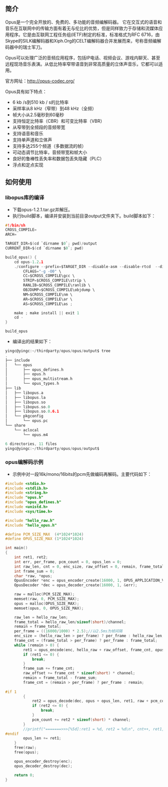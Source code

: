 ## 简介

Opus是一个完全开放的、免费的、多功能的音频编解码器。 它在交互式的语音和音乐在互联网中的传输方面有着无与伦比的优势，但是同样致力于存储和流媒体应用程序。它是由互联网工程任务组(IETF)制定的标准，标准格式为RFC 6716，由Skype的SILK编解码器和Xiph.Org的CELT编解码器合并发展而来，号称音频编解码器中的瑞士军刀。

Opus可以处理广泛的音频应用程序，包括IP电话、视频会议、游戏内聊天、甚至远程现场音乐表演。从低比特率窄带语音到非常高质量的立体声音乐，它都可以适用。

官方网址：http://opus-codec.org/

Opus具有如下特点：

- 6 kb /s到510 kb / s的比特率
- 采样率从8 kHz（窄带）到48 kHz（全频）
- 帧大小从2.5毫秒到60毫秒
- 支持恒定比特率（CBR）和可变比特率（VBR）
- 从窄带到全频段的音频带宽
- 支持语音和音乐
- 支持单声道和立体声
- 支持多达255个频道（多数据流的帧）
- 可动态调节比特率，音频带宽和帧大小
- 良好的鲁棒性丢失率和数据包丢失隐藏（PLC）
- 浮点和定点实现

## 如何使用

### libopus库的编译

- 下载opus-1.2.1.tar.gz并解压。
- 执行build脚本，编译并安装到当前目录output文件夹下。build脚本如下：

```c
#!/bin/sh                                                                                                                                                                          
CROSS_COMPILE=
ARCH=

TARGET_DIR=$(cd `dirname $0`; pwd)/output
CURRENT_DIR=$(cd `dirname $0`; pwd)

build_opus() {
    cd opus-1.2.1
    ./configure --prefix=$TARGET_DIR --disable-asm --disable-rtcd  --disable-intrinsics --enable-fixed-point \
        CFLAGS="-g -O0" \
        CC=$CROSS_COMPILE\gcc \
        STRIP=$CROSS_COMPILE\strip \
        RANLIB=$CROSS_COMPILE\ranlib \
        OBJDUMP=$CROSS_COMPILE\objdump \
        NM=$CROSS_COMPILE\nm \
        AR=$CROSS_COMPILE\ar \
        AS=$CROSS_COMPILE\as ;

    make ; make install || exit 1
    cd -
}

build_opus
```

- 编译出的结果如下：

```c
yingc@yingc:~/thirdparty/opus/opus/output$ tree
.
├── include
│   └── opus
│       ├── opus_defines.h
│       ├── opus.h
│       ├── opus_multistream.h
│       └── opus_types.h
├── lib
│   ├── libopus.a
│   ├── libopus.la
│   ├── libopus.so
│   ├── libopus.so.0
│   ├── libopus.so.0.6.1
│   └── pkgconfig
│       └── opus.pc
└── share
    └── aclocal
        └── opus.m4

6 directories, 11 files
yingc@yingc:~/thirdparty/opus/opus/output$ 
```

### opus编解码示例

- 示例中对一段16k/mono/16bits的pcm先做编码再解码。主要代码如下：

```c
#include <stdio.h>
#include <stdlib.h>
#include <string.h>
#include "opus.h"
#include "opus_defines.h"
#include <unistd.h>
#include <sys/time.h>

#include "hello_raw.h"
#include "hello_opus.h"

#define PCM_SIZE_MAX  (4*1024*1024)
#define OPUS_SIZE_MAX (1*1024*1024)

int main()
{
    int ret1, ret2;
    int err, per_frame, pcm_count = 0, opus_len = 0;
    int raw_len, cnt = 0, enc_size, raw_offset = 0, remain, frame_total, frame_cnt = 0, channel = 1;
    int frame_sum = 0;
    char *raw, *opus;
    OpusEncoder *enc = opus_encoder_create(16000, 1, OPUS_APPLICATION_VOIP, &err);
    OpusDecoder *dec = opus_decoder_create(16000, 1, &err);

    raw = malloc(PCM_SIZE_MAX);
    memset(raw, 0, PCM_SIZE_MAX);
    opus = malloc(OPUS_SIZE_MAX);
    memset(opus, 0, OPUS_SIZE_MAX);

    raw_len = hello_raw_len;
    frame_total = hello_raw_len/sizeof(short)/channel;
    remain = frame_total;
    per_frame = ((16000/1000) * 2.5);//以2.5ms为帧间隔
    enc_size = (hello_raw_len > per_frame) ? per_frame : hello_raw_len;
    frame_cnt = (frame_total > per_frame) ? per_frame : frame_total;
    while (remain > 0) {
        ret1 = opus_encode(enc, hello_raw + raw_offset, frame_cnt, opus + opus_len, OPUS_SIZE_MAX - opus_len);//先做编码，编码后的数据存放在opus内存中
        if (ret1 <= 0) {
            break;
        }
        frame_sum += frame_cnt;
        raw_offset += frame_cnt * sizeof(short) * channel;
        remain = frame_total - frame_sum;
        frame_cnt = (remain > per_frame) ? per_frame : remain;
        
#if 1
        {
            ret2 = opus_decode(dec, opus + opus_len, ret1, raw + pcm_count, PCM_SIZE_MAX - pcm_count, 0);//紧接着做解码，解码后的数据存放在raw内存中
            if (ret2 <= 0) {
                break;
            }
            pcm_count += ret2 * sizeof(short) * channel;
        }
        //printf("=======>>>[%5d]:ret1 = %d, ret2 = %d\n", cnt++, ret1, ret2);
#endif
        opus_len += ret1;
    }
    free(raw);
    free(opus);

    opus_encoder_destroy(enc);
    opus_decoder_destroy(dec);

    return 0;
}

```